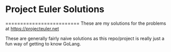 # Project Euler Solutions
=========================
These are my solutions for the problems at https://projecteuler.net

These are generally fairly naive solutions as this repo/project is really just a fun way of getting to know GoLang.
